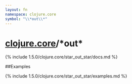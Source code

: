 ```yaml
---
layout: fn
namespace: clojure.core
symbol: "\\*out\\*"
---
```


# [clojure.core](../)/\*out\*

{% include 1.5.0/clojure.core/star_out_star/docs.md %}

##Examples

{% include 1.5.0/clojure.core/star_out_star/examples.md %}

